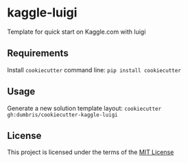 kaggle-luigi
============

Template for quick start on Kaggle.com with luigi

Requirements
------------
Install `cookiecutter` command line: `pip install cookiecutter`    

Usage
-----
Generate a new solution template layout: `cookiecutter gh:dumbris/cookiecutter-kaggle-luigi`    

License
-------
This project is licensed under the terms of the [MIT License](/LICENSE)
